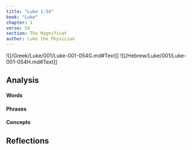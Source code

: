 ```yaml
---
title: "Luke 1:54"
book: "Luke"
chapter: 1
verse: 54
section: The Magnificat
author: Luke the Physician
---
```

![[/Greek/Luke/001/Luke-001-054G.md#Text]]
![[/Hebrew/Luke/001/Luke-001-054H.md#Text]]

## Analysis

#### Words

#### Phrases

#### Concepts

## Reflections
